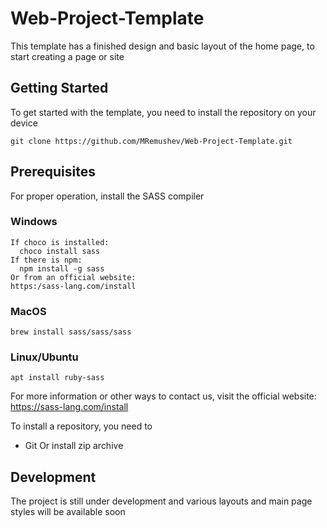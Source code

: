 # Web-Project-Template
This template has a finished design and basic layout of the home page, to start creating a page or site
## Getting Started
To get started with the template, you need to install the repository on your device
```
git clone https://github.com/MRemushev/Web-Project-Template.git
```
## Prerequisites
For proper operation, install the SASS compiler
### Windows 
```
If choco is installed:
  choco install sass
If there is npm:
  npm install -g sass
Or from an official website:
https:/sass-lang.com/install
```
### MacOS
```
brew install sass/sass/sass
```
### Linux/Ubuntu
```
apt install ruby-sass
```
For more information or other ways to contact us, visit the official website: https://sass-lang.com/install

To install a repository, you need to
* Git
Or install zip archive
## Development
The project is still under development and various layouts and main page styles will be available soon
